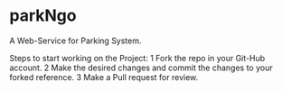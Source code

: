 # parkNgo
A Web-Service for Parking System.

Steps to start working on the Project:
 1 Fork the repo in your Git-Hub account.
 2 Make the desired changes and commit the changes to your forked reference.
 3 Make a Pull request for review.
